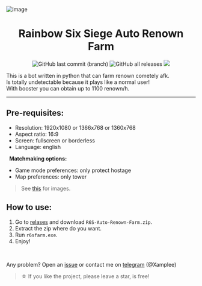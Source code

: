 ![image](https://github.com/Xample33/Rainbow-Six-Auto-Renown-Farm/assets/54323615/32c9c033-2484-4767-8b33-931dd30cab38)

<h1 align="center"> Rainbow Six Siege Auto Renown Farm </h1>
<p align="center"><img alt="GitHub last commit (branch)" src="https://img.shields.io/github/last-commit/Xample33/Rainbow-Six-Auto-Renown-Farm/main">
  <img alt="GitHub all releases" src="https://img.shields.io/github/downloads/Xample33/Rainbow-Six-Auto-Renown-Farm/total">
  <a href="https://hits.seeyoufarm.com"><img src="https://hits.seeyoufarm.com/api/count/incr/badge.svg?url=https%3A%2F%2Fgithub.com%2FXample33%2FRainbow-Six-Auto-Renown-Farm&count_bg=%2379C83D&title_bg=%23555555&icon=&icon_color=%23E7E7E7&title=hits&edge_flat=false"/></a>                       
</p>

This is a bot written in python that can farm renown cometely afk.<br>
Is totally undetectable because it plays like a normal user!<br>
With booster you can obtain up to 1100 renown/h.

___

## Pre-requisites:
- Resolution: 1920x1080 or 1366x768  or 1360x768
-  Aspect ratio: 16:9
-  Screen: fullscreen or borderless
-  Language: english <br />

&nbsp; **Matchmaking options:**
- Game mode preferences: only protect hostage
- Map preferences: only tower <br />

> See [this](https://github.com/Xample33/Rainbow-Six-Auto-Renown-Farm/wiki/Images) for images.

## How to use:
1) Go to [relases](https://github.com/Xample33/Rainbow-Six-Auto-Renown-Farm/releases) and download `R6S-Auto-Renown-Farm.zip`.
2) Extract the zip where do you want.
3) Run `r6sfarm.exe`.
6) Enjoy!

<br />

Any problem? Open an [issue](https://github.com/Xample33/Rainbow-Six-Auto-Renown-Farm/issues) or contact me on [telegram](https://t.me/xamplee) (@Xamplee)

> ☆ If you like the project, please leave a star, is free!
